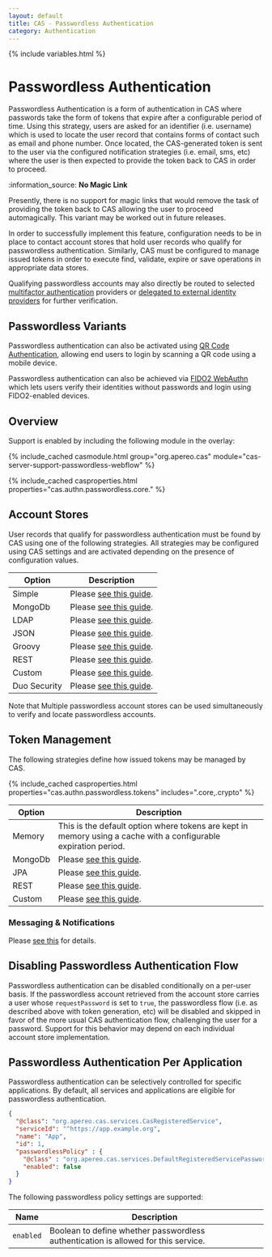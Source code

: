 ```yaml
---
layout: default
title: CAS - Passwordless Authentication
category: Authentication
---
```

{% include variables.html %}

# Passwordless Authentication

Passwordless Authentication is a form of authentication in CAS where passwords take the 
form of tokens that expire after a configurable period of time. 
Using this strategy, users are asked for an identifier (i.e. username) which is used to locate the user record 
that contains forms of contact such as email and phone
number. Once located, the CAS-generated token is sent to the user via the configured notification 
strategies (i.e. email, sms, etc) where the user is then expected to 
provide the token back to CAS in order to proceed. 

<div class="alert alert-info">:information_source: <strong>No Magic Link</strong><p>
Presently, there is no support for magic links that would remove the task of providing the token 
back to CAS allowing the user to proceed automagically.
This variant may be worked out in future releases.</p></div>

In order to successfully implement this feature, configuration needs to be in place to contact 
account stores that hold user records who qualify for passwordless authentication. 
Similarly, CAS must be configured to manage issued tokens in order to execute find, 
validate, expire or save operations in appropriate data stores.

Qualifying passwordless accounts may also directly be routed to selected [multifactor authentication](Passwordless-Authentication-MFA.html) providers
or [delegated to external identity providers](Passwordless-Authentication-Delegation.html) for further verification.

## Passwordless Variants

Passwordless authentication can also be activated using [QR Code Authentication](QRCode-Authentication.html),
allowing end users to login by scanning a QR code using a mobile device.

Passwordless authentication can also be achieved via [FIDO2 WebAuthn](../mfa/FIDO2-WebAuthn-Authentication.html) which lets users 
verify their identities without passwords and login using FIDO2-enabled devices.

## Overview

Support is enabled by including the following module in the overlay:

{% include_cached casmodule.html group="org.apereo.cas" module="cas-server-support-passwordless-webflow" %}

{% include_cached casproperties.html properties="cas.authn.passwordless.core." %}

## Account Stores

User records that qualify for passwordless authentication must 
be found by CAS using one of the following strategies. All strategies may be configured
using CAS settings and are activated depending on the presence of configuration values.

| Option       | Description                                                                    |
|--------------|--------------------------------------------------------------------------------|
| Simple       | Please [see this guide](Passwordless-Authentication-Storage-Simple.html).      |
| MongoDb      | Please [see this guide](Passwordless-Authentication-Storage-MongoDb.html).     |
| LDAP         | Please [see this guide](Passwordless-Authentication-Storage-LDAP.html).        |
| JSON         | Please [see this guide](Passwordless-Authentication-Storage-JSON.html).        |
| Groovy       | Please [see this guide](Passwordless-Authentication-Storage-Groovy.html).      |
| REST         | Please [see this guide](Passwordless-Authentication-Storage-Rest.html).        |
| Custom       | Please [see this guide](Passwordless-Authentication-Storage-Custom.html).      |
| Duo Security | Please [see this guide](Passwordless-Authentication-Storage-DuoSecurity.html). |
      
Note that Multiple passwordless account stores can be used simultaneously to verify and locate passwordless accounts.

## Token Management

The following strategies define how issued tokens may be managed by CAS. 

{% include_cached casproperties.html properties="cas.authn.passwordless.tokens" includes=".core,.crypto" %}

| Option  | Description                                                                                                     |
|---------|-----------------------------------------------------------------------------------------------------------------|
| Memory  | This is the default option where tokens are kept in memory using a cache with a configurable expiration period. |
| MongoDb | Please [see this guide](Passwordless-Authentication-Tokens-MongoDb.html).                                       |
| JPA     | Please [see this guide](Passwordless-Authentication-Tokens-JPA.html).                                           |
| REST    | Please [see this guide](Passwordless-Authentication-Tokens-Rest.html).                                          |
| Custom  | Please [see this guide](Passwordless-Authentication-Tokens-Custom.html).                                        |

### Messaging & Notifications

Please [see this](Passwordless-Authentication-Notifications.html) for details.

## Disabling Passwordless Authentication Flow

Passwordless authentication can be disabled conditionally on a per-user basis. If 
the passwordless account retrieved from the account store
carries a user whose `requestPassword` is set to `true`, the passwordless flow
(i.e. as described above with token generation, etc) will
be disabled and skipped in favor of the more usual CAS authentication flow, 
challenging the user for a password. Support for this behavior may depend
on each individual account store implementation.

## Passwordless Authentication Per Application

Passwordless authentication can be selectively controlled for specific applications. By default,
all services and applications are eligible for passwordless authentication.

```json
{
  "@class": "org.apereo.cas.services.CasRegisteredService",
  "serviceId": "^https://app.example.org",
  "name": "App",
  "id": 1,
  "passwordlessPolicy" : {
    "@class" : "org.apereo.cas.services.DefaultRegisteredServicePasswordlessPolicy",
    "enabled": false
  }
}
```

The following passwordless policy settings are supported:

| Name      | Description                                                                        |
|-----------|------------------------------------------------------------------------------------|
| `enabled` | Boolean to define whether passwordless authentication is allowed for this service. |
